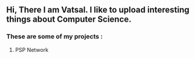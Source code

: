 ## Hi, There I am Vatsal. I like to upload interesting things about Computer Science.
### These are some of my projects :
1. PSP Network
